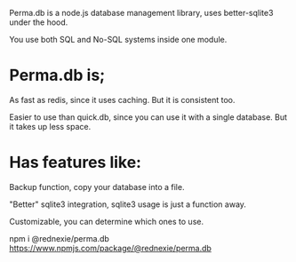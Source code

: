 Perma.db is a node.js database management library, uses better-sqlite3 under the hood. 


You use both SQL and No-SQL systems inside one module.


# Perma.db is;


As fast as redis, since it uses caching. But it is consistent too.


Easier to use than quick.db, since you can use it with a single database. But it takes up less space.


# Has features like: 


Backup function, copy your database into a file.


"Better" sqlite3 integration, sqlite3 usage is just a function away.


Customizable, you can determine which ones to use.





npm i @rednexie/perma.db
https://www.npmjs.com/package/@rednexie/perma.db
